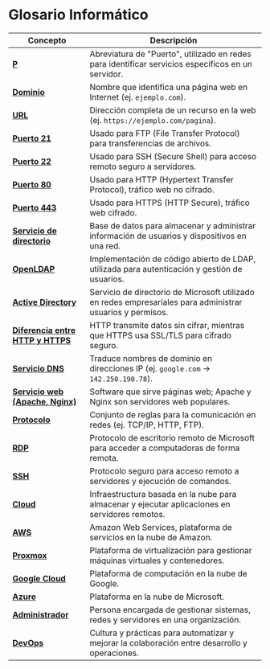 # Glosario Informático


| **Concepto**                      | **Descripción**                                                                                            |
| --------------------------------- | ---------------------------------------------------------------------------------------------------------- |
| [**P**](https://www.akamai.com/es/glossary/what-are-ports)                             | Abreviatura de "Puerto", utilizado en redes para identificar servicios específicos en un servidor.         |
| [**Dominio**](https://upanama.educativa.org/archivos/repositorio/6000/6126/html/53_nombr.htm)                       | Nombre que identifica una página web en Internet (ej. `ejemplo.com`).                                      |
| [**URL**](https://www.ejemplos.co/30-ejemplos-de-url/)                           | Dirección completa de un recurso en la web (ej. `https://ejemplo.com/pagina`).                             |
| [**Puerto 21**](https://books.spartan-cybersec.com/cppj/networking-for-juniors/puertos-y-servicios/puerto-21-ftp)                     | Usado para FTP (File Transfer Protocol) para transferencias de archivos.                                   |
| [**Puerto 22**](https://books.spartan-cybersec.com/cppj/networking-for-juniors/puertos-y-servicios/puerto-22-ssh)                     | Usado para SSH (Secure Shell) para acceso remoto seguro a servidores.                                      |
| [**Puerto 80**](https://books.spartan-cybersec.com/cppj/networking-for-juniors/puertos-y-servicios/puerto-80-http)                     | Usado para HTTP (Hypertext Transfer Protocol), tráfico web no cifrado.                                     |
| [**Puerto 443**](https://www.expressvpn.com/es/blog/puerto-https-443-que-es-es-seguro-abrirlo/#:~:text=El%20puerto%20443%20funciona%20utilizando,o%20de%20una%20red%20interna.)                    | Usado para HTTPS (HTTP Secure), tráfico web cifrado.                                                       |
| [**Servicio de directorio**](https://www.sergio-gonzalez.com/doc/10-ldap-samba-cups-pykota/html/openldap-introduccion.html)        | Base de datos para almacenar y administrar información de usuarios y dispositivos en una red.              |
| [**OpenLDAP**](https://somebooks.es/12-5-que-es-openldap/)                      | Implementación de código abierto de LDAP, utilizada para autenticación y gestión de usuarios.              |
| [**Active Directory**](https://learn.microsoft.com/es-es/windows-server/identity/ad-ds/get-started/virtual-dc/active-directory-domain-services-overview)              | Servicio de directorio de Microsoft utilizado en redes empresariales para administrar usuarios y permisos. |
| [**Diferencia entre HTTP y HTTPS**](https://www.codedonostia.com/wp-content/uploads/2021/06/http-vs-https.png) | HTTP transmite datos sin cifrar, mientras que HTTPS usa SSL/TLS para cifrado seguro.                       |
| [**Servicio DNS**](https://www.duckdns.org/)                  | Traduce nombres de dominio en direcciones IP (ej. `google.com` → `142.250.190.78`).                        |
| [**Servicio web (Apache, Nginx)**](https://nginx.org/)  | Software que sirve páginas web; Apache y Nginx son servidores web populares.                               |
| [**Protocolo**](https://www.cloudflare.com/es-es/learning/network-layer/what-is-a-protocol/)                     | Conjunto de reglas para la comunicación en redes (ej. TCP/IP, HTTP, FTP).                                  |
| [**RDP**](https://nordvpn.com/es/blog/acceso-remoto-rdp/)                           | Protocolo de escritorio remoto de Microsoft para acceder a computadoras de forma remota.                   |
| [**SSH**](https://www.hostinger.es/tutoriales/que-es-ssh)                           | Protocolo seguro para acceso remoto a servidores y ejecución de comandos.                                  |
| [**Cloud**](https://azure.microsoft.com/es-es/resources/cloud-computing-dictionary/what-is-the-cloud/)                         | Infraestructura basada en la nube para almacenar y ejecutar aplicaciones en servidores remotos.            |
| [**AWS**](https://aws.amazon.com/es/)                          | Amazon Web Services, plataforma de servicios en la nube de Amazon.                                         |
| [**Proxmox**](https://www.proxmox.com/en/)                       | Plataforma de virtualización para gestionar máquinas virtuales y contenedores.                             |
| [**Google Cloud**](https://cloud.google.com/?hl=es)                  | Plataforma de computación en la nube de Google.                                                            |
| [**Azure**](https://azure.microsoft.com/es-es())                        | Plataforma en la nube de Microsoft.                                                                        |
| [**Administrador**](https://fprodrigocaro.org/wp2020/fp-grado-superior-asir/)                 | Persona encargada de gestionar sistemas, redes y servidores en una organización.                           |
| [**DevOps**](https://shalb.com/wp-content/uploads/2019/11/Devops1.jpeg)                        | Cultura y prácticas para automatizar y mejorar la colaboración entre desarrollo y operaciones.             |

